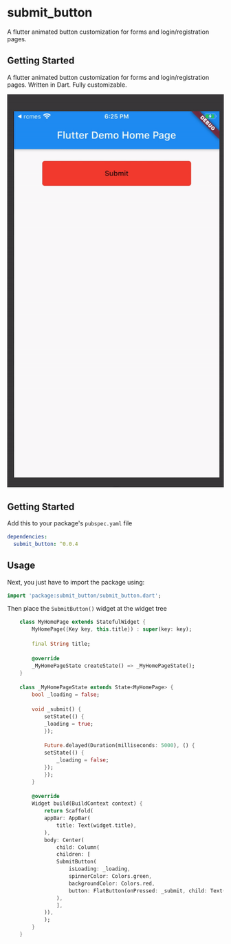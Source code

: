 # submit_button

A flutter animated button customization for forms and login/registration pages.

## Getting Started

A flutter animated button customization for forms and login/registration pages. Written in Dart. Fully customizable.

![Screenshot](https://github.com/efikas/submit_button/blob/master/ezgif-7-04d64220d438.gif)
## Getting Started

Add this to your package's `pubspec.yaml` file

```yaml
dependencies:
  submit_button: ^0.0.4
```

## Usage

Next, you just have to import the package using:

```dart
import 'package:submit_button/submit_button.dart';
```

Then place the `SubmitButton()` widget at the widget tree

```dart
    class MyHomePage extends StatefulWidget {
        MyHomePage({Key key, this.title}) : super(key: key);

        final String title;

        @override
        _MyHomePageState createState() => _MyHomePageState();
    }

    class _MyHomePageState extends State<MyHomePage> {
        bool _loading = false;

        void _submit() {
            setState(() {
            _loading = true;
            });

            Future.delayed(Duration(milliseconds: 5000), () {
            setState(() {
                _loading = false;
            });
            });
        }

        @override
        Widget build(BuildContext context) {
            return Scaffold(
            appBar: AppBar(
                title: Text(widget.title),
            ),
            body: Center(
                child: Column(
                children: [
                SubmitButton(
                    isLoading: _loading,
                    spinnerColor: Colors.green,
                    backgroundColor: Colors.red,
                    button: FlatButton(onPressed: _submit, child: Text("Submit")),
                ),
                ],
            )),
            );
        }
    }

```
